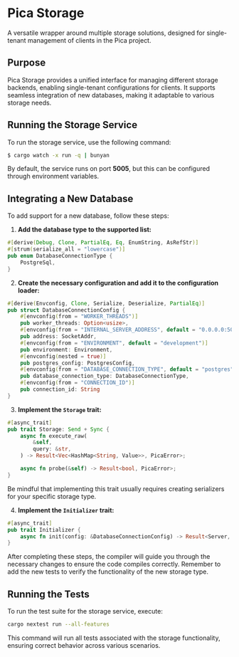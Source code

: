 # Pica Storage

A versatile wrapper around multiple storage solutions, designed for single-tenant management of clients in the Pica project.

## Purpose

Pica Storage provides a unified interface for managing different storage backends, enabling single-tenant configurations for clients. It supports seamless integration of new databases, making it adaptable to various storage needs.

## Running the Storage Service

To run the storage service, use the following command:

```bash
$ cargo watch -x run -q | bunyan
```

By default, the service runs on port **5005**, but this can be configured through environment variables.

## Integrating a New Database

To add support for a new database, follow these steps:

1. **Add the database type to the supported list:**

```rust
#[derive(Debug, Clone, PartialEq, Eq, EnumString, AsRefStr)]
#[strum(serialize_all = "lowercase")]
pub enum DatabaseConnectionType {
    PostgreSql,
}
```

2. **Create the necessary configuration and add it to the configuration loader:**

```rust
#[derive(Envconfig, Clone, Serialize, Deserialize, PartialEq)]
pub struct DatabaseConnectionConfig {
    #[envconfig(from = "WORKER_THREADS")]
    pub worker_threads: Option<usize>,
    #[envconfig(from = "INTERNAL_SERVER_ADDRESS", default = "0.0.0.0:5005")]
    pub address: SocketAddr,
    #[envconfig(from = "ENVIRONMENT", default = "development")]
    pub environment: Environment,
    #[envconfig(nested = true)]
    pub postgres_config: PostgresConfig,
    #[envconfig(from = "DATABASE_CONNECTION_TYPE", default = "postgres")]
    pub database_connection_type: DatabaseConnectionType,
    #[envconfig(from = "CONNECTION_ID")]
    pub connection_id: String
}
```

3. **Implement the `Storage` trait:**

```rust
#[async_trait]
pub trait Storage: Send + Sync {
    async fn execute_raw(
        &self,
        query: &str,
    ) -> Result<Vec<HashMap<String, Value>>, PicaError>;

    async fn probe(&self) -> Result<bool, PicaError>;
}
```

Be mindful that implementing this trait usually requires creating serializers for your specific storage type.

4. **Implement the `Initializer` trait:**

```rust
#[async_trait]
pub trait Initializer {
    async fn init(config: &DatabaseConnectionConfig) -> Result<Server, anyhow::Error>;
}
```

After completing these steps, the compiler will guide you through the necessary changes to ensure the code compiles correctly. Remember to add the new
tests to verify the functionality of the new storage type.

## Running the Tests

To run the test suite for the storage service, execute:

```bash
cargo nextest run --all-features
```

This command will run all tests associated with the storage functionality, ensuring correct behavior across various scenarios.

